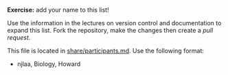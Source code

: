 
**Exercise:** add your name to this list! 

Use the information in the lectures on version control and documentation to expand this list.
Fork the repository, make the changes then create a *pull request*.

This file is located in [share/participants.md][url]. Use the following format:

* njlaa, Biology, Howard

[url]: https://github.com/biostars/bootcamp-central/blob/master/web/2016/share/participants.md
